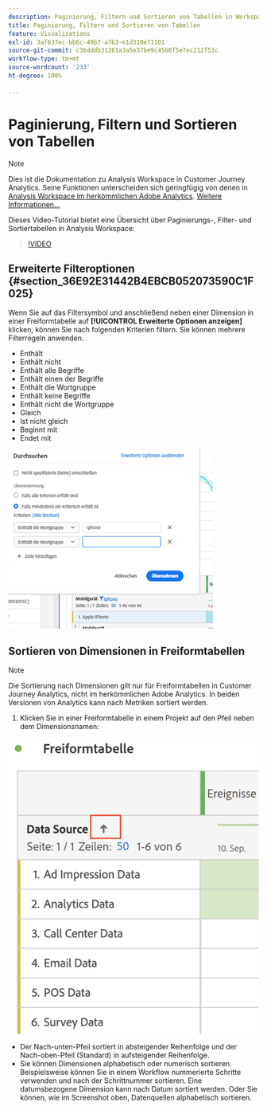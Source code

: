 ```yaml
---
description: Paginierung, Filtern und Sortieren von Tabellen in Workspace
title: Paginierung, Filtern und Sortieren von Tabellen
feature: Visualizations
exl-id: 3af637ec-bb6c-49b7-a7b3-e1d310e71101
source-git-commit: c36dddb31261a3a5e37be9c4566f5e7ec212f53c
workflow-type: tm+mt
source-wordcount: '233'
ht-degree: 100%

---
```


# Paginierung, Filtern und Sortieren von Tabellen

>[!NOTE]
>
>Dies ist die Dokumentation zu Analysis Workspace in Customer Journey Analytics. Seine Funktionen unterscheiden sich geringfügig von denen in [Analysis Workspace im herkömmlichen Adobe Analytics](https://experienceleague.adobe.com/docs/analytics/analyze/analysis-workspace/home.html?lang=de). [Weitere Informationen...](/help/getting-started/cja-aa.md)

Dieses Video-Tutorial bietet eine Übersicht über Paginierungs-, Filter- und Sortiertabellen in Analysis Workspace:

>[!VIDEO](https://video.tv.adobe.com/v/23968)

## Erweiterte Filteroptionen {#section_36E92E31442B4EBCB052073590C1F025}

Wenn Sie auf das Filtersymbol und anschließend neben einer Dimension in einer Freiformtabelle auf **[!UICONTROL Erweiterte Optionen anzeigen]** klicken, können Sie nach folgenden Kriterien filtern. Sie können mehrere Filterregeln anwenden.

* Enthält
* Enthält nicht
* Enthält alle Begriffe
* Enthält einen der Begriffe
* Enthält die Wortgruppe
* Enthält keine Begriffe
* Enthält nicht die Wortgruppe
* Gleich
* Ist nicht gleich
* Beginnt mit
* Endet mit

![](assets/advanced-filter.png)

## Sortieren von Dimensionen in Freiformtabellen

>[!NOTE]
>
>Die Sortierung nach Dimensionen gilt nur für Freiformtabellen in Customer Journey Analytics, nicht im herkömmlichen Adobe Analytics. In beiden Versionen von Analytics kann nach Metriken sortiert werden.

1. Klicken Sie in einer Freiformtabelle in einem Projekt auf den Pfeil neben dem Dimensionsnamen:

![](assets/sort-dimensions.png)

* Der Nach-unten-Pfeil sortiert in absteigender Reihenfolge und der Nach-oben-Pfeil (Standard) in aufsteigender Reihenfolge.
* Sie können Dimensionen alphabetisch oder numerisch sortieren. Beispielsweise können Sie in einem Workflow nummerierte Schritte verwenden und nach der Schrittnummer sortieren. Eine datumsbezogene Dimension kann nach Datum sortiert werden. Oder Sie können, wie im Screenshot oben, Datenquellen alphabetisch sortieren.
